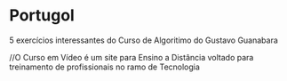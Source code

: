 # Portugol
5 exercícios interessantes do Curso de Algoritimo do Gustavo Guanabara

//O Curso em Vídeo é um site para Ensino a Distância voltado para treinamento de profissionais no ramo de Tecnologia
